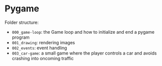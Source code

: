 # Pygame

Folder structure:
* `000_game-loop`: the Game loop and how to initialize and end a pygame program
* `001_drawing`: rendering images
* `002_events`: event handling
* `003_car-game`: a small game where the player controls a car and avoids crashing into oncoming traffic